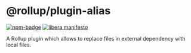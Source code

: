 # @rollup/plugin-alias

[npm-badge]: https://img.shields.io/npm/v/rollup-plugin-mirror-replacement
[npm-url]: https://www.npmjs.com/package/rollup-plugin-mirror-replacement

[![npm-badge][npm-badge]][npm-url]
[![libera manifesto](https://img.shields.io/badge/libera-manifesto-lightgrey.svg)](https://liberamanifesto.com)

A Rollup plugin which allows to replace files in external dependency with local files.
